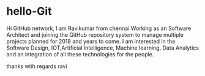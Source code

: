 # hello-Git
Hi GitHub network,
                  I am Ravikumar from chennai.Working as an Software Architect and joining the GitHub repository system to manage multiple projects planned for 2018 and years to come. I am interested in the Software Design, IOT,Artificial Intelligence, Machine learning, Data Analytics and an integration of all these technologies for the people.
                  
thanks
with regards
ravi
